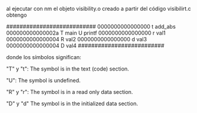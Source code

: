 al ejecutar con nm el objeto visibility.o creado a partir del código visibilirt.c obtengo


###########################
0000000000000000 t add_abs
000000000000002a T main
                 U printf
0000000000000000 r val1
0000000000000004 R val2
0000000000000000 d val3
0000000000000004 D val4
##########################


donde los símbolos significan:

"T" y "t": The symbol is in the text (code) section.

"U": The symbol is undefined.

"R" y "r": The symbol is in a read only data section.

"D" y "d" The symbol is in the initialized data section.
